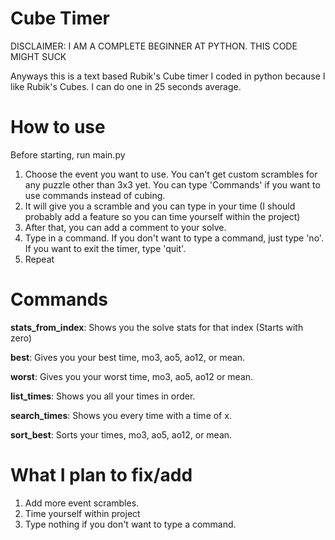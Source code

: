 # Cube Timer

DISCLAIMER: I AM A COMPLETE BEGINNER AT PYTHON. THIS CODE MIGHT SUCK

Anyways this is a text based Rubik's Cube timer I coded in python because I like Rubik's Cubes. I can do one in 25 seconds average.

# How to use

Before starting, run main.py

1. Choose the event you want to use. You can't get custom scrambles for any puzzle other than 3x3 yet. You can type 'Commands' if you want to use commands instead of cubing.
2. It will give you a scramble and you can type in your time (I should probably add a feature so you can time yourself within the project)
3. After that, you can add a comment to your solve.
4. Type in a command. If you don't want to type a command, just type 'no'. If you want to exit the timer, type 'quit'.
5. Repeat

# Commands
**stats_from_index**: Shows you the solve stats for that index (Starts with zero)

**best**: Gives you your best time, mo3, ao5, ao12, or mean.

**worst**: Gives you your worst time, mo3, ao5, ao12 or mean.

**list_times**: Shows you all your times in order.

**search_times**: Shows you every time with a time of x.

**sort_best**: Sorts your times, mo3, ao5, ao12, or mean.

# What I plan to fix/add
1. Add more event scrambles.
2. Time yourself within project
3. Type nothing if you don't want to type a command.
